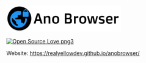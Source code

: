 ![Ano Browser](logo_black.png)

[![Open Source Love png3](https://badges.frapsoft.com/os/v3/open-source.png?v=103)](https://github.com/ellerbrock/open-source-badges/)

Website: https://realyellowdev.github.io/anobrowser/



